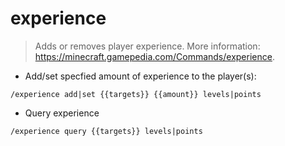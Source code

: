 # experience

> Adds or removes player experience.
> More information: <https://minecraft.gamepedia.com/Commands/experience>.

- Add/set specfied amount of experience to the player(s):

`/experience add|set {{targets}} {{amount}} levels|points`

- Query experience

`/experience query {{targets}} levels|points`
